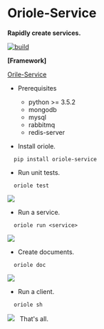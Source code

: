# Oriole-Service

**Rapidly create services.**

[![build](https://travis-ci.org/zhouxiaoxiang/oriole-service.png?branch=master)](https://travis-ci.org/zhouxiaoxiang/oriole-service)

**[Framework]**

[Orile-Service](https://github.com/zhouxiaoxiang/oriole-service)

- Prerequisites

  - python >= 3.5.2
  - mongodb
  - mysql
  - rabbitmq
  - redis-server
  
- Install oriole.

```
  pip install oriole-service
```

- Run unit tests.

```
  oriole test
```

![](https://github.com/zhouxiaoxiang/oriole-service/raw/master/docs/test.gif)

- Run a service. 

```
  oriole run <service>
```

![](https://github.com/zhouxiaoxiang/oriole-service/raw/master/docs/run.gif)

- Create documents. 

```
  oriole doc
```

![](https://github.com/zhouxiaoxiang/oriole-service/raw/master/docs/doc.gif)

- Run a client.

```
  oriole sh
```

![](https://github.com/zhouxiaoxiang/oriole-service/raw/master/docs/run.gif)
 
That's all.
